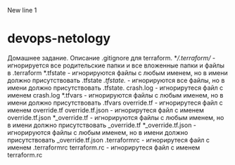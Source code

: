 New line 1
# devops-netology
Домашнее задание.
Описание .gitignore для terraform.
**/.terraform/* - игнорируется все родительские папки и все вложенные папки и файлы в .terraform
*.tfstate - игнорируются файлы с любым именем, но в имени должно присутствовать .tfstate
*.tfstate.* - игнорируются все файлы, но в имени должно присутствовать .tfstate.
crash.log - игнорирутеся файл с именем crash.log
*.tfvars - игнорируются файлы с любым именем, но в имени должно присутствовать .tfvars
override.tf - игнорирутеся файл с именем override.tf
override.tf.json - игнорирутеся файл с именем override.tf.json
*_override.tf - игнорируются файлы с любым именем, но в имени должно присутствовать _override.tf
*_override.tf.json - игнорируются файлы с любым именем, но в имени должно присутствовать _override.tf.json
.terraformrc - игнорирутеся файл с именем .terraformrc
terraform.rc - игнорирутеся файл с именем terraform.rc